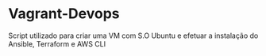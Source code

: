 # Vagrant-Devops
Script utilizado para criar uma VM com S.O Ubuntu e efetuar a instalação do Ansible, Terraform e AWS CLI
